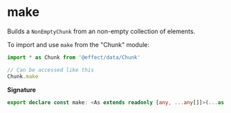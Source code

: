 # make

Builds a `NonEmptyChunk` from an non-empty collection of elements.

To import and use `make` from the "Chunk" module:

```ts
import * as Chunk from '@effect/data/Chunk'

// Can be accessed like this
Chunk.make
```

**Signature**

```ts
export declare const make: <As extends readonly [any, ...any[]]>(...as: As) => NonEmptyChunk<As[number]>
```
